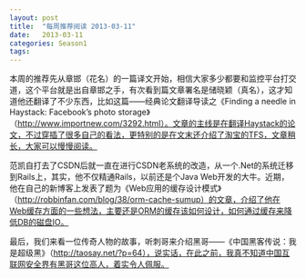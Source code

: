 ```yaml
---
layout: post
title:  "每周推荐阅读 2013-03-11"
date:   2013-03-11
categories: Season1
tags:
---
```


本周的推荐先从章邯（花名）的一篇译文开始，相信大家多少都要和监控平台打交道，这个平台就是出自章邯之手，有次看到篇文章署名是储晓颖（真名），这才知道他还翻译了不少东西，比如这篇——经典论文翻译导读之《Finding a needle in Haystack: Facebook’s photo storage》（http://www.importnew.com/3292.html）。文章的主线是在翻译Haystack的论文，不过穿插了很多自己的看法，更特别的是在文末还介绍了淘宝的TFS，文章稍长，大家可以慢慢阅读。

范凯自打去了CSDN后就一直在进行CSDN老系统的改造，从一个.Net的系统迁移到Rails上，其实，他不仅精通Rails，以前还是个Java Web开发的大牛。近期，他在自己的新博客上发表了题为《Web应用的缓存设计模式》（http://robbinfan.com/blog/38/orm-cache-sumup）的文章，介绍了他在Web缓存方面的一些想法，主要还是ORM的缓存该如何设计，如何通过缓存来降低DB的磁盘IO。

最后，我们来看一位传奇人物的故事，听刺哥来介绍黑哥——《中国黑客传说：我是超级黑》（http://taosay.net/?p=64），说实话，在此之前，我真不知道中国互联网安全界有黑哥这位高人，着实令人佩服。
